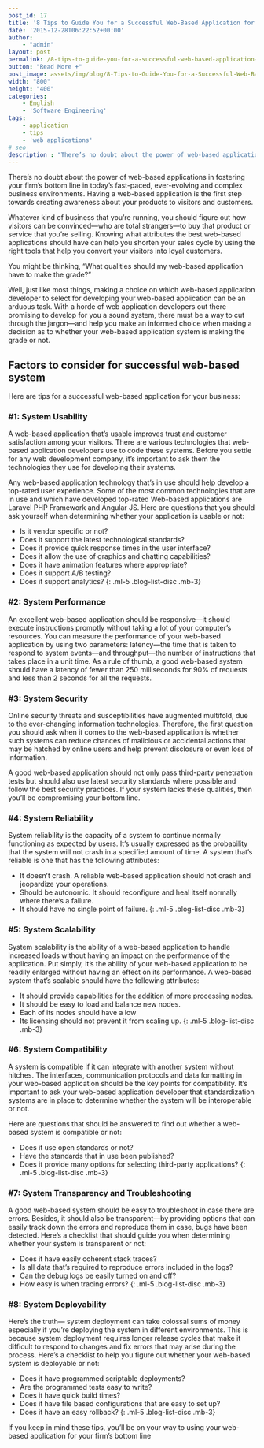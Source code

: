 ```yaml
---
post_id: 17
title: '8 Tips to Guide You for a Successful Web-Based Application for Your Business'
date: '2015-12-28T06:22:52+00:00'
author: 
    - "admin"
layout: post
permalink: /8-tips-to-guide-you-for-a-successful-web-based-application-for-your-business/
button: "Read More +"
post_image: assets/img/blog/8-Tips-to-Guide-You-for-a-Successful-Web-Based-Application-for-Your-Business-post-image.webp
width: "800"
height: "400"
categories:
    - English
    - 'Software Engineering'
tags:
    - application
    - tips
    - 'web applications'
# seo
description : "There’s no doubt about the power of web-based applications in fostering your firm’s bottom line in today’s fast-paced, ever-evolving and complex business environments.  Having a web-based application is the first step towards creating awareness about your products to visitors and customers. Whatever kind of business that you&#8217;re running, you should figure out how visitors can [&hellip;]"
---
```


There’s no doubt about the power of web-based applications in fostering your firm’s bottom line in today’s fast-paced, ever-evolving and complex business environments. Having a web-based application is the first step towards creating awareness about your products to visitors and customers.

Whatever kind of business that you’re running, you should figure out how visitors can be convinced—who are total strangers—to buy that product or service that you’re selling. Knowing what attributes the best web-based applications should have can help you shorten your sales cycle by using the right tools that help you convert your visitors into loyal customers.

You might be thinking, “What qualities should my web-based application have to make the grade?”

Well, just like most things, making a choice on which web-based application developer to select for developing your web-based application can be an arduous task. With a horde of web application developers out there promising to develop for you a sound system, there must be a way to cut through the jargon—and help you make an informed choice when making a decision as to whether your web-based application system is making the grade or not.

## Factors to consider for successful web-based system

Here are tips for a successful web-based application for your business:

### **\#1: System Usability**

A web-based application that’s usable improves trust and customer satisfaction among your visitors. There are various technologies that web-based application developers use to code these systems. Before you settle for any web development company, it’s important to ask them the technologies they use for developing their systems.

Any web-based application technology that’s in use should help develop a top-rated user experience. Some of the most common technologies that are in use and which have developed top-rated Web-based applications are Laravel PHP Framework and Angular JS. Here are questions that you should ask yourself when determining whether your application is usable or not:

- Is it vendor specific or not?
- Does it support the latest technological standards?
- Does it provide quick response times in the user interface?
- Does it allow the use of graphics and chatting capabilities?
- Does it have animation features where appropriate?
- Does it support A/B testing?
- Does it support analytics?
{: .ml-5 .blog-list-disc .mb-3}

### **\#2: System Performance**

An excellent web-based application should be responsive—it should execute instructions promptly without taking a lot of your computer’s resources. You can measure the performance of your web-based application by using two parameters: latency—the time that is taken to respond to system events—and throughput—the number of instructions that takes place in a unit time. As a rule of thumb, a good web-based system should have a latency of fewer than 250 milliseconds for 90% of requests and less than 2 seconds for all the requests.

### **\#3: System Security**

Online security threats and susceptibilities have augmented multifold, due to the ever-changing information technologies. Therefore, the first question you should ask when it comes to the web-based application is whether such systems can reduce chances of malicious or accidental actions that may be hatched by online users and help prevent disclosure or even loss of information.

A good web-based application should not only pass third-party penetration tests but should also use latest security standards where possible and follow the best security practices. If your system lacks these qualities, then you’ll be compromising your bottom line.

### **\#4: System Reliability**

System reliability is the capacity of a system to continue normally functioning as expected by users. It’s usually expressed as the probability that the system will not crash in a specified amount of time. A system that’s reliable is one that has the following attributes:

- It doesn’t crash. A reliable web-based application should not crash and jeopardize your operations.
- Should be autonomic. It should reconfigure and heal itself normally where there’s a failure.
- It should have no single point of failure.
{: .ml-5 .blog-list-disc .mb-3}

### **\#5: System Scalability**

System scalability is the ability of a web-based application to handle increased loads without having an impact on the performance of the application. Put simply, it’s the ability of your web-based application to be readily enlarged without having an effect on its performance. A web-based system that’s scalable should have the following attributes:

- It should provide capabilities for the addition of more processing nodes.
- It should be easy to load and balance new nodes.
- Each of its nodes should have a low
- Its licensing should not prevent it from scaling up.
{: .ml-5 .blog-list-disc .mb-3}

### **\#6: System Compatibility**

A system is compatible if it can integrate with another system without hitches. The interfaces, communication protocols and data formatting in your web-based application should be the key points for compatibility. It’s important to ask your web-based application developer that standardization systems are in place to determine whether the system will be interoperable or not.

Here are questions that should be answered to find out whether a web-based system is compatible or not:

- Does it use open standards or not?
- Have the standards that in use been published?
- Does it provide many options for selecting third-party applications?
{: .ml-5 .blog-list-disc .mb-3}

### **\#7: System Transparency and Troubleshooting**

A good web-based system should be easy to troubleshoot in case there are errors. Besides, it should also be transparent—by providing options that can easily track down the errors and reproduce them in case, bugs have been detected. Here’s a checklist that should guide you when determining whether your system is transparent or not:

- Does it have easily coherent stack traces?
- Is all data that’s required to reproduce errors included in the logs?
- Can the debug logs be easily turned on and off?
- How easy is when tracing errors?
{: .ml-5 .blog-list-disc .mb-3}

### **\#8: System Deployability**

Here’s the truth— system deployment can take colossal sums of money especially if you’re deploying the system in different environments. This is because system deployment requires longer release cycles that make it difficult to respond to changes and fix errors that may arise during the process. Here’s a checklist to help you figure out whether your web-based system is deployable or not:

- Does it have programmed scriptable deployments?
- Are the programmed tests easy to write?
- Does it have quick build times?
- Does it have file based configurations that are easy to set up?
- Does it have an easy rollback?
{: .ml-5 .blog-list-disc .mb-3}

If you keep in mind these tips, you’ll be on your way to using your web-based application for your firm’s bottom line